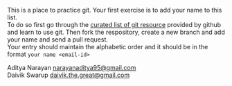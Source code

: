 This is a place to practice git. Your first exercise is to add your name to this list.  
To do so first go through the [curated list of git resource](https://help.github.com/articles/good-resources-for-learning-git-and-github/) provided by github and learn to use git. 
Then fork the respository, create a new branch and add your name and send a pull request.  
Your entry should maintain the alphabetic order and it should be in the format ```your name <email-id>```

Aditya Narayan narayanaditya95@gmail.com  
Daivik Swarup daivik.the.great@gmail.com

